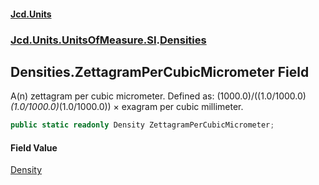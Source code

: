 #### [Jcd.Units](index.md 'index')
### [Jcd.Units.UnitsOfMeasure.SI](Jcd.Units.UnitsOfMeasure.SI.md 'Jcd.Units.UnitsOfMeasure.SI').[Densities](Densities.md 'Jcd.Units.UnitsOfMeasure.SI.Densities')

## Densities.ZettagramPerCubicMicrometer Field

A(n) zettagram per cubic micrometer. Defined as: (1000.0)/((1.0/1000.0)*(1.0/1000.0)*(1.0/1000.0)) × exagram per cubic millimeter.

```csharp
public static readonly Density ZettagramPerCubicMicrometer;
```

#### Field Value
[Density](Density.md 'Jcd.Units.UnitTypes.Density')